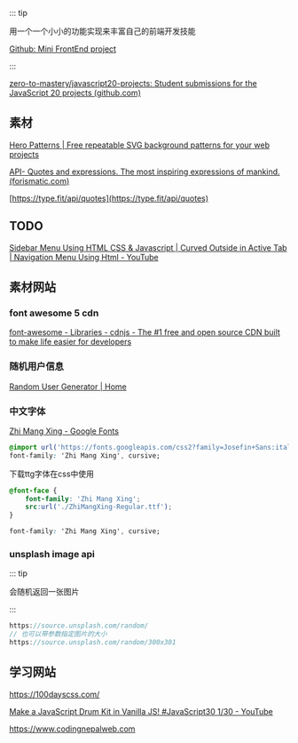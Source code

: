 ::: tip

用一个一个小小的功能实现来丰富自己的前端开发技能

[Github: Mini FrontEnd project](https://github.com/Q10Viking/Mini-FrontEnd-project)

:::



[zero-to-mastery/javascript20-projects: Student submissions for the JavaScript 20 projects (github.com)](https://github.com/zero-to-mastery/javascript20-projects)



## 素材

[Hero Patterns | Free repeatable SVG background patterns for your web projects](https://heropatterns.com/)

[API- Quotes and expressions. The most inspiring expressions of mankind. (forismatic.com)](https://forismatic.com/en/api/)

[https://type.fit/api/quotes](https://type.fit/api/quotes)



## TODO

[Sidebar Menu Using HTML CSS & Javascript | Curved Outside in Active Tab | Navigation Menu Using Html - YouTube](https://www.youtube.com/watch?v=cb167kkWxEQ)





## 素材网站

### font awesome 5 cdn

[font-awesome - Libraries - cdnjs - The #1 free and open source CDN built to make life easier for developers](https://cdnjs.com/libraries/font-awesome)



### 随机用户信息

[Random User Generator | Home](https://randomuser.me/)



### 中文字体

[Zhi Mang Xing - Google Fonts](https://fonts.google.com/specimen/Zhi+Mang+Xing?subset=chinese-simplified)

```css
@import url('https://fonts.googleapis.com/css2?family=Josefin+Sans:ital,wght@1,600&family=Meow+Script&family=Zhi+Mang+Xing&display=swap');
font-family: 'Zhi Mang Xing', cursive;
```

下载ttg字体在css中使用

```css
@font-face { 
    font-family: 'Zhi Mang Xing'; 
    src:url('./ZhiMangXing-Regular.ttf');
} 

font-family: 'Zhi Mang Xing', cursive;
```



### unsplash image api

::: tip

会随机返回一张图片

::: 

```js
https://source.unsplash.com/random/
// 也可以带参数指定图片的大小
https://source.unsplash.com/random/300x301
```





## 学习网站



https://100dayscss.com/

[Make a JavaScript Drum Kit in Vanilla JS! #JavaScript30 1/30 - YouTube](https://www.youtube.com/watch?v=VuN8qwZoego&list=PLu8EoSxDXHP6CGK4YVJhL_VWetA865GOH)

https://www.codingnepalweb.com
